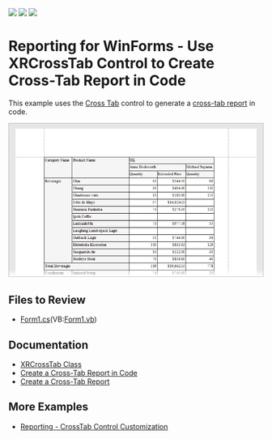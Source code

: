 <!-- default badges list -->
![](https://img.shields.io/endpoint?url=https://codecentral.devexpress.com/api/v1/VersionRange/705733904/23.2.3%2B)
[![](https://img.shields.io/badge/Open_in_DevExpress_Support_Center-FF7200?style=flat-square&logo=DevExpress&logoColor=white)](https://supportcenter.devexpress.com/ticket/details/T1195657)
[![](https://img.shields.io/badge/📖_How_to_use_DevExpress_Examples-e9f6fc?style=flat-square)](https://docs.devexpress.com/GeneralInformation/403183)
<!-- default badges end -->
# Reporting for WinForms - Use XRCrossTab Control to Create Cross-Tab Report in Code

This example uses the [Cross Tab](https://docs.devexpress.com/XtraReports/DevExpress.XtraReports.UI.XRCrossTab) control to generate a [cross-tab report](https://docs.devexpress.com/XtraReports/4226/create-reports/create-a-cross-tab-report) in code.

![Cross-Tab Report](Images/screenshot.png)

## Files to Review

- [Form1.cs](CS/Form1.cs)(VB:[Form1.vb](VB/Form1.vb))

## Documentation

- [XRCrossTab Class](https://docs.devexpress.com/XtraReports/DevExpress.XtraReports.UI.XRCrossTab)
- [Create a Cross-Tab Report in Code](https://docs.devexpress.com/XtraReports/403673/detailed-guide-to-devexpress-reporting/reporting-api/create-reports-in-code/create-a-cross-tab-report)
- [Create a Cross-Tab Report](https://docs.devexpress.com/XtraReports/4226/create-reports/create-a-cross-tab-report)

## More Examples

- [Reporting - CrossTab Control Customization](https://github.com/DevExpress-Examples/reporting-crosstab-customization)
